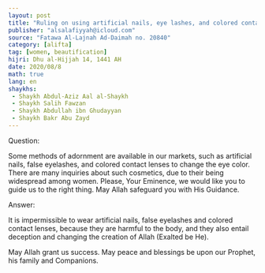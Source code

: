 ```yaml
---
layout: post
title: "Ruling on using artificial nails, eye lashes, and colored contact lenses"
publisher: "alsalafiyyah@icloud.com"
source: "Fatawa Al-Lajnah Ad-Daimah no. 20840"
category: [alifta]
tag: [women, beautification]
hijri: Dhu al-Hijjah 14, 1441 AH
date: 2020/08/8
math: true
lang: en
shaykhs: 
 - Shaykh Abdul-Aziz Aal al-Shaykh
 - Shaykh Salih Fawzan
 - Shaykh Abdullah ibn Ghudayyan
 - Shaykh Bakr Abu Zayd
---
```


Question: 

Some methods of adornment are available in our markets, such as artificial nails, false eyelashes, and colored contact lenses to change the eye color. There are many inquiries about such cosmetics, due to their being widespread among women. Please, Your Eminence, we would like you to guide us to the right thing. May Allah safeguard you with His Guidance.

Answer: 

It is impermissible to wear artificial nails, false eyelashes and colored contact lenses, because they are harmful to the body, and they also entail deception and changing the creation of Allah (Exalted be He). 

May Allah grant us success. May peace and blessings be upon our Prophet, his family and Companions.